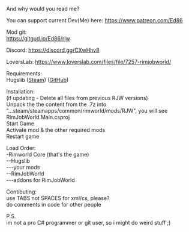 And why would you read me?

You can support current Dev(Me) here:
https://www.patreon.com/Ed86

Mod git:  
https://gitgud.io/Ed86/rjw

Discord:
https://discord.gg/CXwHhv8

LoversLab:
https://www.loverslab.com/files/file/7257-rimjobworld/

Requirements:  
Hugslib ([Steam](https://steamcommunity.com/sharedfiles/filedetails/?id=818773962)) ([GitHub](https://github.com/UnlimitedHugs/RimworldHugsLib))

Installation:  
(if updating - Delete all files from previous RJW versions)  
Unpack the the content from the .7z into "...steam/steamapps/common/rimworld/mods/RJW", you will see RimJobWorld.Main.csproj  
Start Game  
Activate mod & the other required mods  
Restart game  

Load Order:  
-Rimworld Core (that's the game)  
--Hugslib  
---your mods  
--RimJobWorld  
---addons for RimJobWorld  

Contibuting:  
use TABS not SPACES for xml/cs, please?  
do comments in code for other people  

P.S.  
im not a pro C# programmer or git user, so i might do weird stuff ;)  